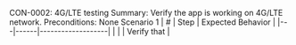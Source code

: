 CON-0002: 4G/LTE testing
Summary: Verify the app is working on 4G/LTE network.
Preconditions: None
Scenario 1
 | \# | Step | Expected Behavior | 
 |---|------|-------------------| 
 |   |      | Verify that       | 
